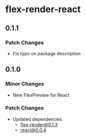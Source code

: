 # flex-render-react

## 0.1.1

### Patch Changes

- Fix typo on package description

## 0.1.0

### Minor Changes

- New FlexPreview for React

### Patch Changes

- Updated dependencies
  - flex-render@0.1.3
  - react@0.0.4
